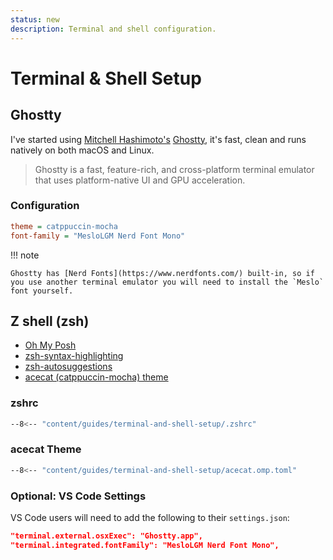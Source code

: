 ```yaml
---
status: new
description: Terminal and shell configuration.
---
```


# Terminal & Shell Setup

## Ghostty

I've started using [Mitchell Hashimoto's](https://mitchellh.com/) [Ghostty](https://ghostty.org/), it's fast, clean and runs natively on both macOS and Linux.

> Ghostty is a fast, feature-rich, and cross-platform terminal emulator that uses platform-native UI and GPU acceleration.

### Configuration

```ini
theme = catppuccin-mocha
font-family = "MesloLGM Nerd Font Mono"
```

!!! note

    Ghostty has [Nerd Fonts](https://www.nerdfonts.com/) built-in, so if you use another terminal emulator you will need to install the `Meslo` font yourself.

## Z shell (zsh)

<div class="grid cards" markdown>

- [Oh My Posh](https://ohmyposh.dev)
- [zsh-syntax-highlighting](https://github.com/zsh-users/zsh-syntax-highlighting)
- [zsh-autosuggestions](https://github.com/zsh-users/zsh-autosuggestions)
- [acecat (catppuccin-mocha) theme](#acecat-theme)

</div>

### zshrc

```zsh title="~/.zshrc"
--8<-- "content/guides/terminal-and-shell-setup/.zshrc"
```

### acecat Theme

```zsh title="~/.config/ohmyposh/acecat.omp.toml"
--8<-- "content/guides/terminal-and-shell-setup/acecat.omp.toml"
```

### Optional: VS Code Settings

VS Code users will need to add the following to their `settings.json`:

```json
"terminal.external.osxExec": "Ghostty.app",
"terminal.integrated.fontFamily": "MesloLGM Nerd Font Mono",
```
